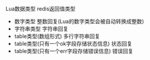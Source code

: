 Lua数据类型	                              redis返回值类型
- 数字类型	                              整数回复(Lua的数字类型会被自动转换成整数)
- 字符串类型	                            字符串回复
- table类型(数组形式)	                    多行字符串回复
- table类型(只有一个ok字段存储状态信息)	     状态回复
- table类型(只有一个err字段存储错误信息)	   错误回复
